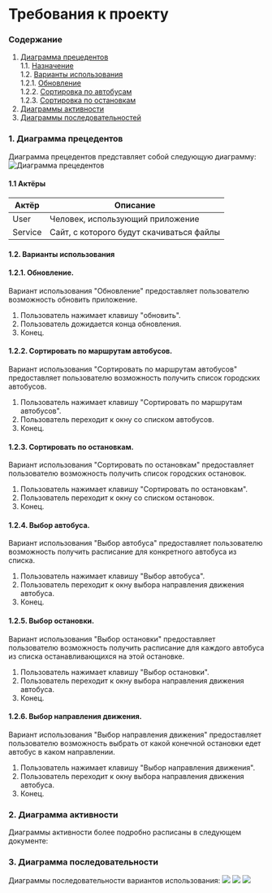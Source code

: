# Требования к проекту
### Содержание
1. [Диаграмма прецедентов](#1) <br>
  1.1. [Назначение](#1.1) <br>
  1.2. [Варианты использования](#1.2) <br>
      1.2.1. [Обновление](#1.2.1) <br>
      1.2.2. [Сортировка по автобусам](#1.2.1) <br>
      1.2.3. [Сортировка по остановкам](#1.2.1) <br>
2. [Диаграммы активности](#2) <br>
3. [Диаграммы последовательностей](#3.) <br>
  
### 1. Диаграмма прецедентов <a name="1"></a>
Диаграмма прецедентов представляет собой следующую диаграмму:</a>
![Диаграмма прецедентов](https://github.com/Daetwen/tritpo/blob/master/%D0%B4%D0%BE%D0%BA%D1%83%D0%BC%D0%B5%D0%BD%D1%82%D0%B0%D1%86%D0%B8%D1%8F/UML/Use%20case/Use%20Case%20.png)

#### 1.1 Актёры <a name="1.2"></a>
Актёр | Описание
--- | ---
User | Человек, использующий приложение
Service | Сайт, с которого будут скачиваться файлы

#### 1.2. Варианты использования <a name="2.3"></a>
  #### 1.2.1. Обновление. <a name="1.2.1"></a>
Вариант использования "Обновление" предоставляет пользователю возможность обновить приложение.
1. Пользователь нажимает клавишу "обновить".
2. Пользователь дожидается конца обновления.
3. Конец.
  #### 1.2.2. Сортировать по маршрутам автобусов. <a name="1.2.2"></a>
Вариант использования "Сортировать по маршрутам автобусов" предоставляет пользователю возможность получить список городских автобусов.</a>
1. Пользователь нажимает клавишу "Сортировать по маршрутам автобусов".
2. Пользователь переходит к окну со списком автобусов.
3. Конец.
  #### 1.2.3. Сортировать по остановкам. <a name="1.2.3"></a>
Вариант использования "Сортировать по остановкам" предоставляет пользователю возможность получить список городских остановок.</a>
1. Пользователь нажимает клавишу "Сортировать по остановкам".
2. Пользователь переходит к окну со списком остановок.
3. Конец.
  #### 1.2.4. Выбор автобуса. <a name="1.2.4"></a>
Вариант использования "Выбор автобуса" предоставляет пользователю возможность получить расписание для конкретного автобуса из списка.</a>
1. Пользователь нажимает клавишу "Выбор автобуса".
2. Пользователь переходит к окну выбора направления движения автобуса.
3. Конец.
  #### 1.2.5. Выбор остановки. <a name="1.2.5"></a>
Вариант использования "Выбор остановки" предоставляет пользователю возможность получить расписание для каждого автобуса из списка останавливающихся на этой остановке.</a>
1. Пользователь нажимает клавишу "Выбор остановки".
2. Пользователь переходит к окну выбора направления движения автобуса.
3. Конец.
 #### 1.2.6. Выбор направления движения. <a name="1.2.6"></a>
Вариант использования "Выбор направления движения" предоставляет пользователю возможность выбрать от какой конечной остановки едет автобус в каком направлении.</a>
1. Пользователь нажимает клавишу "Выбор направления движения".
2. Пользователь переходит к окну выбора направления движения автобуса.
3. Конец.
### 2. Диаграмма активности <a name="2"></a>
Диаграммы активности более подробно расписаны в следующем документе:
### 3. Диаграмма последовательности <a name="3"></a>
Диаграммы последовательности вариантов использования:
![](https://github.com/Daetwen/tritpo/blob/master/%D0%B4%D0%BE%D0%BA%D1%83%D0%BC%D0%B5%D0%BD%D1%82%D0%B0%D1%86%D0%B8%D1%8F/UML/%D0%9F%D0%BE%D1%81%D0%BB%D0%B5%D0%B4%D0%BE%D0%B2%D0%B0%D1%82%D0%B5%D0%BB%D1%8C%D0%BD%D0%BE%D1%81%D1%82%D1%8C/Sequence%20%D0%9E%D0%B1%D0%BD%D0%BE%D0%B2%D0%BB%D0%B5%D0%BD%D0%B8%D0%B5.png)
![](https://github.com/Daetwen/tritpo/blob/master/%D0%B4%D0%BE%D0%BA%D1%83%D0%BC%D0%B5%D0%BD%D1%82%D0%B0%D1%86%D0%B8%D1%8F/UML/%D0%9F%D0%BE%D1%81%D0%BB%D0%B5%D0%B4%D0%BE%D0%B2%D0%B0%D1%82%D0%B5%D0%BB%D1%8C%D0%BD%D0%BE%D1%81%D1%82%D1%8C/Sequence%20%D0%BF%D0%BE%20%D0%B0%D0%B2%D1%82%D0%BE%D0%B1%D1%83%D1%81%D0%B0%D0%BC.png)
![](https://github.com/Daetwen/tritpo/blob/master/%D0%B4%D0%BE%D0%BA%D1%83%D0%BC%D0%B5%D0%BD%D1%82%D0%B0%D1%86%D0%B8%D1%8F/UML/%D0%9F%D0%BE%D1%81%D0%BB%D0%B5%D0%B4%D0%BE%D0%B2%D0%B0%D1%82%D0%B5%D0%BB%D1%8C%D0%BD%D0%BE%D1%81%D1%82%D1%8C/Sequence%20%D0%BF%D0%BE%20%D0%BE%D1%81%D1%82%D0%B0%D0%BD%D0%BE%D0%B2%D0%BA%D0%B0%D0%BC.png)
